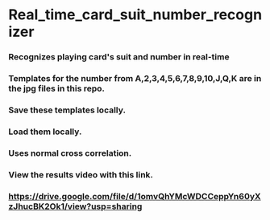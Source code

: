 # Real_time_card_suit_number_recognizer
### Recognizes playing card's suit and number in real-time
### Templates for the number from A,2,3,4,5,6,7,8,9,10,J,Q,K are in the jpg files in this repo.
### Save these templates locally.
### Load them locally.
### Uses normal cross correlation.

### View the results video with this link.
### https://drive.google.com/file/d/1omvQhYMcWDCCeppYn60yXzJhucBK2Ok1/view?usp=sharing
